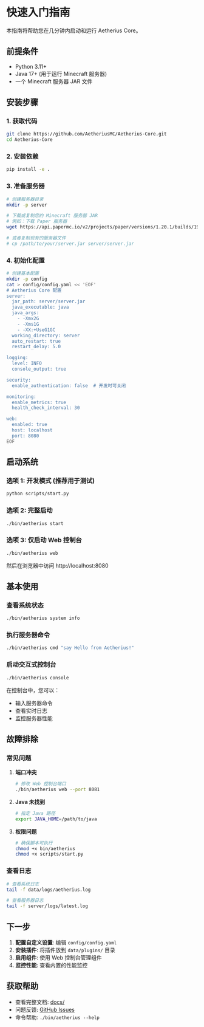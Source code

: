 # 快速入门指南

本指南将帮助您在几分钟内启动和运行 Aetherius Core。

## 前提条件

- Python 3.11+
- Java 17+ (用于运行 Minecraft 服务器)
- 一个 Minecraft 服务器 JAR 文件

## 安装步骤

### 1. 获取代码

```bash
git clone https://github.com/AetheriusMC/Aetherius-Core.git
cd Aetherius-Core
```

### 2. 安装依赖

```bash
pip install -e .
```

### 3. 准备服务器

```bash
# 创建服务器目录
mkdir -p server

# 下载或复制您的 Minecraft 服务器 JAR
# 例如：下载 Paper 服务器
wget https://api.papermc.io/v2/projects/paper/versions/1.20.1/builds/196/downloads/paper-1.20.1-196.jar -O server/server.jar

# 或者复制现有的服务器文件
# cp /path/to/your/server.jar server/server.jar
```

### 4. 初始化配置

```bash
# 创建基本配置
mkdir -p config
cat > config/config.yaml << 'EOF'
# Aetherius Core 配置
server:
  jar_path: server/server.jar
  java_executable: java
  java_args:
    - -Xmx2G
    - -Xms1G
    - -XX:+UseG1GC
  working_directory: server
  auto_restart: true
  restart_delay: 5.0

logging:
  level: INFO
  console_output: true

security:
  enable_authentication: false  # 开发时可关闭

monitoring:
  enable_metrics: true
  health_check_interval: 30

web:
  enabled: true
  host: localhost
  port: 8080
EOF
```

## 启动系统

### 选项 1: 开发模式 (推荐用于测试)

```bash
python scripts/start.py
```

### 选项 2: 完整启动

```bash
./bin/aetherius start
```

### 选项 3: 仅启动 Web 控制台

```bash
./bin/aetherius web
```

然后在浏览器中访问 http://localhost:8080

## 基本使用

### 查看系统状态

```bash
./bin/aetherius system info
```

### 执行服务器命令

```bash
./bin/aetherius cmd "say Hello from Aetherius!"
```

### 启动交互式控制台

```bash
./bin/aetherius console
```

在控制台中，您可以：
- 输入服务器命令
- 查看实时日志
- 监控服务器性能

## 故障排除

### 常见问题

1. **端口冲突**
   ```bash
   # 修改 Web 控制台端口
   ./bin/aetherius web --port 8081
   ```

2. **Java 未找到**
   ```bash
   # 指定 Java 路径
   export JAVA_HOME=/path/to/java
   ```

3. **权限问题**
   ```bash
   # 确保脚本可执行
   chmod +x bin/aetherius
   chmod +x scripts/start.py
   ```

### 查看日志

```bash
# 查看系统日志
tail -f data/logs/aetherius.log

# 查看服务器日志
tail -f server/logs/latest.log
```

## 下一步

1. **配置自定义设置**: 编辑 `config/config.yaml`
2. **安装插件**: 将插件放到 `data/plugins/` 目录
3. **启用组件**: 使用 Web 控制台管理组件
4. **监控性能**: 查看内置的性能监控

## 获取帮助

- 查看完整文档: [docs/](../README.md)
- 问题反馈: [GitHub Issues](https://github.com/AetheriusMC/Aetherius-Core/issues)
- 命令帮助: `./bin/aetherius --help`